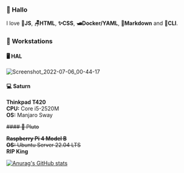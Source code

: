 ### 🐸 Hallo

I love 🧙**JS**, **🪑HTML**, **✨CSS**, **🛥️Docker/YAML**, **🌠Markdown** and **🔮CLI**.

### 🍈 Workstations

#### 🖥️ HAL
![Screenshot_2022-07-06_00-44-17](https://user-images.githubusercontent.com/80941110/177470598-ca4df7d7-7d2b-43a2-93dc-071c51e51d23.png)

#### 💻 Saturn

**Thinkpad T420**\
**CPU:** Core i5-2520M\
**OS:** Manjaro Sway

~~#### 🐁 Pluto~~

~~**Raspberry Pi 4 Model B**~~\
~~**OS:** Ubuntu Server 22.04 LTS~~\
**RIP King**

[![Anurag's GitHub stats](https://github-readme-stats.vercel.app/api?username=ebears&hide=stars,prs&count_private=true&show_icons=true&theme=material-palenight)](https://github.com/anuraghazra/github-readme-stats)
